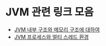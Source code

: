 # JVM 관련 링크 모음

- [JVM 내부 구조와 메모리 구조에 대하여](https://coding-factory.tistory.com/828)
- [JVM 프로세스와 멀티 스레드 환경](https://kotlinworld.com/38)
